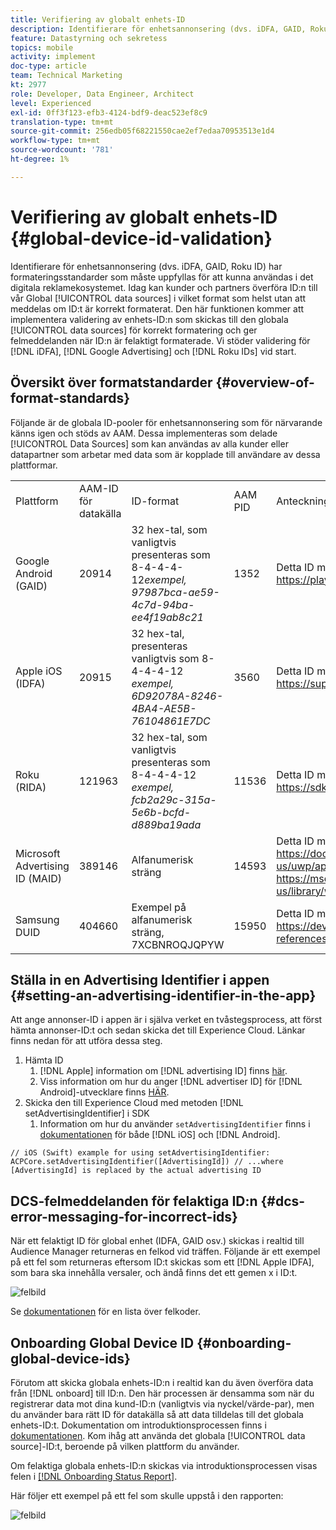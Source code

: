 ```yaml
---
title: Verifiering av globalt enhets-ID
description: Identifierare för enhetsannonsering (dvs. iDFA, GAID, Roku ID) har formateringsstandarder som måste uppfyllas för att kunna användas i det digitala reklamekosystemet. Idag kan kunder och partners överföra ID:n till våra globala datakällor i vilket format som helst utan att meddelas om ID:t är korrekt formaterat. Den här funktionen kommer att innebära validering av enhets-ID:n som skickas till globala datakällor för korrekt formatering och felmeddelanden när ID:n är felaktigt formaterade. Vi stöder validering av iDFA-, Google Advertising- och Roku-ID:n vid start.
feature: Datastyrning och sekretess
topics: mobile
activity: implement
doc-type: article
team: Technical Marketing
kt: 2977
role: Developer, Data Engineer, Architect
level: Experienced
exl-id: 0ff3f123-efb3-4124-bdf9-deac523ef8c9
translation-type: tm+mt
source-git-commit: 256edb05f68221550cae2ef7edaa70953513e1d4
workflow-type: tm+mt
source-wordcount: '781'
ht-degree: 1%

---
```


# Verifiering av globalt enhets-ID {#global-device-id-validation}

Identifierare för enhetsannonsering (dvs. iDFA, GAID, Roku ID) har formateringsstandarder som måste uppfyllas för att kunna användas i det digitala reklamekosystemet. Idag kan kunder och partners överföra ID:n till vår Global [!UICONTROL data sources] i vilket format som helst utan att meddelas om ID:t är korrekt formaterat. Den här funktionen kommer att implementera validering av enhets-ID:n som skickas till den globala [!UICONTROL data sources] för korrekt formatering och ger felmeddelanden när ID:n är felaktigt formaterade. Vi stöder validering för [!DNL iDFA], [!DNL Google Advertising] och [!DNL Roku IDs] vid start.

## Översikt över formatstandarder {#overview-of-format-standards}

Följande är de globala ID-pooler för enhetsannonsering som för närvarande känns igen och stöds av AAM. Dessa implementeras som delade [!UICONTROL Data Sources] som kan användas av alla kunder eller datapartner som arbetar med data som är kopplade till användare av dessa plattformar.

<table>
  <tr>
   <td>Plattform </td>
   <td>AAM-ID för datakälla </td>
   <td>ID-format </td>
   <td>AAM PID </td>
   <td>Anteckningar </td>
  </tr>
  <tr>
   <td>Google Android (GAID)</td>
   <td>20914</td>
   <td>32 hex-tal, som vanligtvis presenteras som 8-4-4-4-12<em>exempel, 97987bca-ae59-4c7d-94ba-ee4f19ab8c21<br/> </em> </td>
   <td>1352</td>
   <td>Detta ID måste samlas in i en obearbetad/ohashed/unchanged form Reference - <a href="https://play.google.com/about/monetization-ads/ads/ad-id/">https://play.google.com/about/monetization-ads/ads/ad-id/</a></td>
  </tr>
  <tr>
   <td>Apple iOS (IDFA)</td>
   <td>20915</td>
   <td>32 hex-tal, presenteras vanligtvis som 8-4-4-4-12 <em>exempel, 6D92078A-8246-4BA4-AE5B-76104861E7DC<br /> </em> </td>
   <td>3560</td>
   <td>Detta ID måste samlas in i en obearbetad/ohashed/unchanged form Reference - <a href="https://support.apple.com/en-us/HT205223">https://support.apple.com/en-us/HT205223</a></td>
  </tr>
  <tr>
   <td>Roku (RIDA)</td>
   <td>121963</td>
   <td>32 hex-tal, som vanligtvis presenteras som 8-4-4-4-12 <em>exempel,</em> <em>fcb2a29c-315a-5e6b-bcfd-d889ba19ada</em></td>
   <td>11536</td>
   <td>Detta ID måste samlas in i en obearbetad/ohashed/unchanged form Reference - <a href="https://sdkdocs.roku.com/display/sdkdoc/Roku+Advertising+Framework">https://sdkdocs.roku.com/display/sdkdoc/Roku+Advertising+Framework</a> </td>
  </tr>
  <tr>
   <td>Microsoft Advertising ID (MAID)</td>
   <td>389146</td>
   <td>Alfanumerisk sträng</td>
   <td>14593</td>
   <td>Detta ID måste samlas in i en obearbetad/ohashed/unchanged form Reference - <a href="https://docs.microsoft.com/en-us/uwp/api/windows.system.userprofile.advertisingmanager.advertisingid">https://docs.microsoft.com/en-us/uwp/api/windows.system.userprofile.advertisingmanager.advertisingid</a><br/><a href="https://msdn.microsoft.com/en-us/library/windows/apps/windows.system.userprofile.advertisingmanager.advertisingid.aspx">https://msdn.microsoft.com/en-us/library/windows/apps/windows.system.userprofile.advertisingmanager.advertisingid.aspx</a></td>
  </tr>
  <tr>
   <td>Samsung DUID</td>
   <td>404660</td>
   <td>Exempel på alfanumerisk sträng, 7XCBNROQJQPYW</td>
   <td>15950</td>
   <td>Detta ID måste samlas in i en obearbetad/ohashed/unchanged form Reference - <a href="https://developer.samsung.com/tv/develop/api-references/samsung-product-api-references/productinfo-api">https://developer.samsung.com/tv/develop/api-references/samsung-product-api-references/productinfo-api</a> </td>
  </tr>
</table>

## Ställa in en Advertising Identifier i appen {#setting-an-advertising-identifier-in-the-app}

Att ange annonser-ID i appen är i själva verket en tvåstegsprocess, att först hämta annonser-ID:t och sedan skicka det till Experience Cloud. Länkar finns nedan för att utföra dessa steg.

1. Hämta ID
   1. [!DNL Apple] information om  [!DNL advertising ID] finns  [här](https://developer.apple.com/documentation/adsupport/asidentifiermanager).
   1. Viss information om hur du anger [!DNL advertiser ID] för [!DNL Android]-utvecklare finns [HÄR](http://www.androiddocs.com/google/play-services/id.html).
1. Skicka den till Experience Cloud med metoden [!DNL setAdvertisingIdentifier] i SDK
   1. Information om hur du använder `setAdvertisingIdentifier` finns i [dokumentationen](https://aep-sdks.gitbook.io/docs/using-mobile-extensions/mobile-core/identity/identity-api-reference#set-an-advertising-identifier) för både [!DNL iOS] och [!DNL Android].

`// iOS (Swift) example for using setAdvertisingIdentifier:`
`ACPCore.setAdvertisingIdentifier([AdvertisingId]) // ...where [AdvertisingId] is replaced by the actual advertising ID`

## DCS-felmeddelanden för felaktiga ID:n {#dcs-error-messaging-for-incorrect-ids}

När ett felaktigt ID för global enhet (IDFA, GAID osv.) skickas i realtid till Audience Manager returneras en felkod vid träffen. Följande är ett exempel på ett fel som returneras eftersom ID:t skickas som ett [!DNL Apple IDFA], som bara ska innehålla versaler, och ändå finns det ett gemen x i ID:t.

![felbild](assets/image_4_.png)

Se [dokumentationen](https://experienceleague.adobe.com/docs/audience-manager/user-guide/api-and-sdk-code/dcs/dcs-api-reference/dcs-error-codes.html?lang=en#api-and-sdk-code) för en lista över felkoder.

## Onboarding Global Device ID {#onboarding-global-device-ids}

Förutom att skicka globala enhets-ID:n i realtid kan du även överföra data från [!DNL onboard] till ID:n. Den här processen är densamma som när du registrerar data mot dina kund-ID:n (vanligtvis via nyckel/värde-par), men du använder bara rätt ID för datakälla så att data tilldelas till det globala enhets-ID:t. Dokumentation om introduktionsprocessen finns i [dokumentationen](https://experienceleague.adobe.com/docs/audience-manager/user-guide/implementation-integration-guides/sending-audience-data/batch-data-transfer-process/batch-data-transfer-overview.html?lang=en#implementation-integration-guides). Kom ihåg att använda det globala [!UICONTROL data source]-ID:t, beroende på vilken plattform du använder.

Om felaktiga globala enhets-ID:n skickas via introduktionsprocessen visas felen i [[!DNL Onboarding Status Report]](https://experienceleague.adobe.com/docs/audience-manager/user-guide/reporting/onboarding-status-report.html?lang=en#reporting).

Här följer ett exempel på ett fel som skulle uppstå i den rapporten:

![felbild](assets/image_5_.png)
